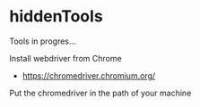 # hiddenTools
Tools in progres...

Install webdriver from Chrome
- https://chromedriver.chromium.org/

Put the chromedriver in the path of your machine

